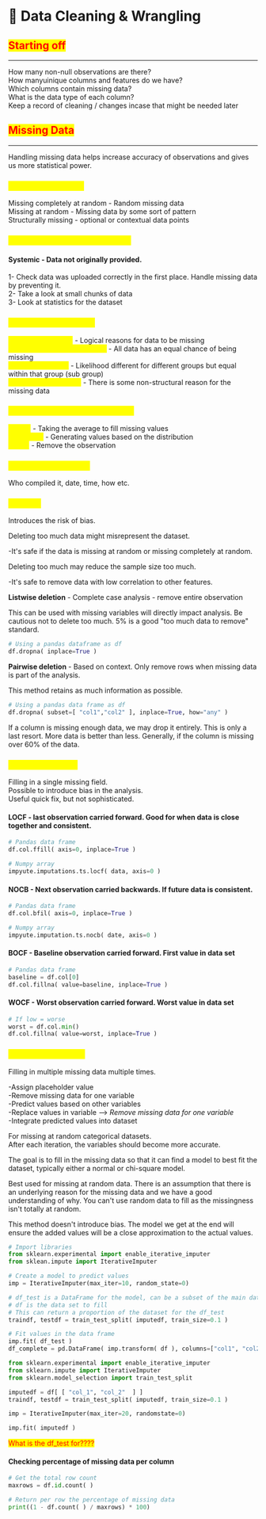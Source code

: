 # 🚿 Data Cleaning & Wrangling

## <mark style="color:red;">Starting off</mark>

***

How many non-null observations are there?\
How manyuinique columns and features do we have?\
Which columns contain missing data?\
What is the data type of each column?\
Keep a record of cleaning / changes incase that might be needed later

## <mark style="color:red;">**Missing Data**</mark>

***

Handling missing data helps increase accuracy of observations and gives us more statistical power.

### <mark style="color:yellow;">**Missing data terms**</mark>

Missing completely at random - Random missing data\
Missing at random - Missing data by some sort of pattern\
Structurally missing - optional or contextual data points

### <mark style="color:yellow;">Reasons data might be missing</mark>

#### Systemic - Data not originally provided.

1- Check data was uploaded correctly in the first place. Handle missing data by preventing it.\
2- Take a look at small chunks of data\
3- Look at statistics for the dataset

### <mark style="color:yellow;">Types of missing data</mark>

<mark style="color:yellow;">Structurally missing</mark> - Logical reasons for data to be missing\
<mark style="color:yellow;">Missing completely at random</mark> - All data has an equal chance of being missing\
<mark style="color:yellow;">Missing at random</mark> - Likelihood different for different groups but equal within that group (sub group)\
<mark style="color:yellow;">Missing not at random</mark> - There is some non-structural reason for the missing data

### <mark style="color:yellow;">Methods to handle missing data</mark>

<mark style="color:yellow;">Impute</mark> - Taking the average to fill missing values\
<mark style="color:yellow;">Interpolate</mark> - Generating values based on the distribution\
<mark style="color:yellow;">Delete</mark> - Remove the observation

### <mark style="color:yellow;">Metadata of the data</mark>

Who compiled it, date, time, how etc.

### <mark style="color:yellow;">Deletion</mark>

Introduces the risk of bias.

Deleting too much data might misrepresent the dataset.

\-It's safe if the data is missing at random or missing completely at random.

Deleting too much may reduce the sample size too much.

\-It's safe to remove data with low correlation to other features.

**Listwise deletion** - Complete case analysis - remove entire observation

This can be used with missing variables will directly impact analysis. Be cautious not to delete too much. 5% is a good "too much data to remove" standard.

```python
# Using a pandas dataframe as df
df.dropna( inplace=True )
```

**Pairwise deletion** - Based on context. Only remove rows when missing data is part of the analysis.

This method retains as much information as possible.

```python
# Using a pandas data frame as df
df.dropna( subset=[ "col1","col2" ], inplace=True, how="any" )
```

If a column is missing enough data, we may drop it entirely. This is only a last resort. More data is better than less. Generally, if the column is missing over 60% of the data.

### <mark style="color:yellow;">Single imputation</mark>

Filling in a single missing field.\
Possible to introduce bias in the analysis.\
Useful quick fix, but not sophisticated.

#### LOCF - last observation carried forward. Good for when data is close together and consistent.

```python
# Pandas data frame
df.col.ffill( axis=0, inplace=True )

# Numpy array
impyute.imputations.ts.locf( data, axis=0 )
```

#### NOCB - Next observation carried backwards. If future data is consistent.

```python
# Pandas data frame
df.col.bfil( axis=0, inplace=True )

# Numpy array
impyute.imputation.ts.nocb( date, axis=0 )
```

#### BOCF - Baseline observation carried forward. First value in data set

```python
# Pandas data frame
baseline = df.col[0]
df.col.fillna( value=baseline, inplace=True )
```

#### WOCF - Worst observation carried forward. Worst value in data set

```python
# If low = worse
worst = df.col.min()
df.col.fillna( value=worst, inplace=True )
```

### <mark style="color:yellow;">Multiple Imputation</mark>

Filling in multiple missing data multiple times.

\-Assign placeholder value\
\-Remove missing data for one variable\
\-Predict values based on other variables\
\-Replace values in variable --> _Remove missing data for one variable_\
\-Integrate predicted values into dataset

For missing at random categorical datasets.\
After each iteration, the variables should become more accurate.

The goal is to fill in the missing data so that it can find a model to best fit the dataset, typically either a normal or chi-square model.

Best used for missing at random data. There is an assumption that there is an underlying reason for the missing data and we have a good understanding of why. You can't use random data to fill as the missingness isn't totally at random.

This method doesn't introduce bias. The model we get at the end will ensure the added values will be a close approximation to the actual values.

```python
# Import libraries
from sklearn.experimental import enable_iterative_imputer
from sklean.impute import IterativeImputer

# Create a model to predict values
imp = IterativeImputer(max_iter=10, random_state=0)

# df_test is a DataFrame for the model, can be a subset of the main dataset
# df is the data set to fill
# This can return a proportion of the dataset for the df_test
traindf, testdf = train_test_split( imputedf, train_size=0.1 )

# Fit values in the data frame
imp.fit( df_test )
df_complete = pd.DataFrame( imp.transform( df ), columns=["col1", "col2", "col3"] )


```

```python
from sklearn.experimental import enable_iterative_imputer
from sklearn.impute import IterativeImputer
from sklearn.model_selection import train_test_split

imputedf = df[ [ "col_1", "col_2"  ] ]
traindf, testdf = train_test_split( imputedf, train_size=0.1 )

imp = IterativeImputer(max_iter=20, randomstate=0)

imp.fit( imputedf )
```

<mark style="color:red;">What is the df\_test for????</mark>

#### Checking percentage of missing data per column

```python
# Get the total row count
maxrows = df.id.count( )

# Return per row the percentage of missing data
print((1 - df.count( ) / maxrows) * 100)
```





